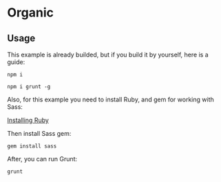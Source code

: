 # Organic

## Usage
This example is already builded, but if you build it by yourself, here is a guide:

`npm i`

`npm i grunt -g`

Also, for this example you need to install Ruby, and gem for working with Sass:

[Installing Ruby](https://www.ruby-lang.org/en/documentation/installation/)

Then install Sass gem:

`gem install sass`

After, you can run Grunt:

`grunt`
